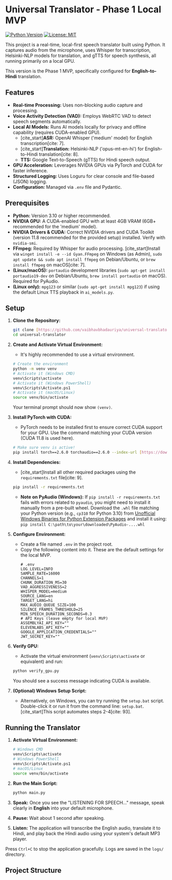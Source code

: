 # Universal Translator - Phase 1 Local MVP

[![Python Version](https://img.shields.io/badge/python-3.10%2B-blue.svg)](https://www.python.org/)
[![License: MIT](https://img.shields.io/badge/License-MIT-yellow.svg)](LICENSE)

This project is a real-time, local-first speech translator built using Python. It captures audio from the microphone, uses Whisper for transcription, Helsinki-NLP models for translation, and gTTS for speech synthesis, all running primarily on a local GPU.

This version is the Phase 1 MVP, specifically configured for **English-to-Hindi** translation.

## Features

* **Real-time Processing:** Uses non-blocking audio capture and processing.
* **Voice Activity Detection (VAD):** Employs WebRTC VAD to detect speech segments automatically.
* **Local AI Models:** Runs AI models locally for privacy and offline capability (requires CUDA-enabled GPU).
    * [cite_start]**ASR:** OpenAI Whisper ('medium' model) for English transcription[cite: 7].
    * [cite_start]**Translation:** Helsinki-NLP ('opus-mt-en-hi') for English-to-Hindi translation[cite: 8].
    * **TTS:** Google Text-to-Speech (gTTS) for Hindi speech output.
* **GPU Acceleration:** Leverages NVIDIA GPUs via PyTorch and CUDA for faster inference.
* **Structured Logging:** Uses Loguru for clear console and file-based (JSON) logging.
* **Configuration:** Managed via `.env` file and Pydantic.

## Prerequisites

* **Python:** Version 3.10 or higher recommended.
* **NVIDIA GPU:** A CUDA-enabled GPU with at least 4GB VRAM (6GB+ recommended for the 'medium' model).
* **NVIDIA Drivers & CUDA:** Correct NVIDIA drivers and CUDA Toolkit (version 11.8 recommended for the provided setup) installed. Verify with `nvidia-smi`.
* **FFmpeg:** Required by Whisper for audio processing. [cite_start]Install via `winget install -e --id Gyan.FFmpeg` on Windows (as Admin), `sudo apt update && sudo apt install ffmpeg` on Debian/Ubuntu, or `brew install ffmpeg` on macOS[cite: 7].
* **(Linux/macOS):** `portaudio` development libraries (`sudo apt-get install portaudio19-dev` on Debian/Ubuntu, `brew install portaudio` on macOS). Required for PyAudio.
* **(Linux only):** `mpg123` or similar (`sudo apt-get install mpg123`) if using the default Linux TTS playback in `ai_models.py`.

## Setup

1.  **Clone the Repository:**
    ```bash
    git clone [https://github.com/vaibhavbhadauriya/universal-translator.git](https://github.com/vaibhavbhadauriya/universal-translator.git)
    cd universal-translator
    ```

2.  **Create and Activate Virtual Environment:**
    * It's highly recommended to use a virtual environment.
    ```bash
    # Create the environment
    python -m venv venv
    # Activate it (Windows CMD)
    venv\Scripts\activate
    # Activate it (Windows PowerShell)
    venv\Scripts\Activate.ps1
    # Activate it (macOS/Linux)
    source venv/bin/activate
    ```
    Your terminal prompt should now show `(venv)`.

3.  **Install PyTorch with CUDA:**
    * PyTorch needs to be installed first to ensure correct CUDA support for your GPU. Use the command matching your CUDA version (CUDA 11.8 is used here).
    ```bash
    # Make sure venv is active!
    pip install torch==2.6.0 torchaudio==2.6.0 --index-url [https://download.pytorch.org/whl/cu118](https://download.pytorch.org/whl/cu118)
    ```

4.  **Install Dependencies:**
    * [cite_start]Install all other required packages using the `requirements.txt` file[cite: 9].
    ```bash
    pip install -r requirements.txt
    ```
    * **Note on PyAudio (Windows):** If `pip install -r requirements.txt` fails with errors related to `pyaudio`, you might need to install it manually from a pre-built wheel. Download the `.whl` file matching your Python version (e.g., `cp310` for Python 3.10) from [Unofficial Windows Binaries for Python Extension Packages](https://www.lfd.uci.edu/~gohlke/pythonlibs/#pyaudio) and install it using: `pip install C:\path\to\your\downloaded\PyAudio-....whl`

5.  **Configure Environment:**
    * Create a file named `.env` in the project root.
    * Copy the following content into it. These are the default settings for the local MVP.
        ```dotenv
        # .env
        LOG_LEVEL=INFO
        SAMPLE_RATE=16000
        CHANNELS=1
        CHUNK_DURATION_MS=30
        VAD_AGGRESSIVENESS=2
        WHISPER_MODEL=medium
        SOURCE_LANG=en
        TARGET_LANG=hi
        MAX_AUDIO_QUEUE_SIZE=100
        SILENCE_FRAMES_THRESHOLD=25
        MIN_SPEECH_DURATION_SECONDS=0.3
        # API Keys (leave empty for local MVP)
        ASSEMBLYAI_API_KEY=""
        ELEVENLABS_API_KEY=""
        GOOGLE_APPLICATION_CREDENTIALS=""
        JWT_SECRET_KEY=""
        ```

6.  **Verify GPU:**
    * Activate the virtual environment (`venv\Scripts\activate` or equivalent) and run:
    ```bash
    python verify_gpu.py
    ```
    You should see a success message indicating CUDA is available.

7.  **(Optional) Windows Setup Script:**
    * Alternatively, on Windows, you can try running the `setup.bat` script. Double-click it or run it from the command line: `setup.bat`. [cite_start]This script automates steps 2-4[cite: 93].

## Running the Translator

1.  **Activate Virtual Environment:**
    ```bash
    # Windows CMD
    venv\Scripts\activate
    # Windows PowerShell
    venv\Scripts\Activate.ps1
    # macOS/Linux
    source venv/bin/activate
    ```

2.  **Run the Main Script:**
    ```bash
    python main.py
    ```

3.  **Speak:** Once you see the "LISTENING FOR SPEECH..." message, speak clearly in **English** into your default microphone.

4.  **Pause:** Wait about 1 second after speaking.

5.  **Listen:** The application will transcribe the English audio, translate it to Hindi, and play back the Hindi audio using your system's default MP3 player.

Press `Ctrl+C` to stop the application gracefully. Logs are saved in the `logs/` directory.

## Project Structure
